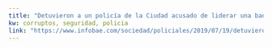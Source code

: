 ```yaml
---
title: "Detuvieron a un policía de la Ciudad acusado de liderar una banda que robaba countries - Infobae"
kw: corruptos, seguridad, policia
link: "https://www.infobae.com/sociedad/policiales/2019/07/19/detuvieron-a-un-ex-policia-federal-acusado-de-liderar-una-banda-que-robaba-countries/"
---
```


